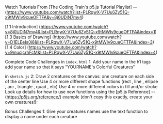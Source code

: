 Watch Tutorials
From [The Coding Train's p5.js Tutorial Playlist] -- (https://www.youtube.com/watch?list=PLRqwX-V7Uu6Zy51Q-x9tMWIv9cueOFTFA&v=8j0UDiN7my4)

[1.1 Introduction]
(https://www.youtube.com/watch?v=8j0UDiN7my4&list=PLRqwX-V7Uu6Zy51Q-x9tMWIv9cueOFTFA&index=1)
[1.3 Basics of Drawing]
(https://www.youtube.com/watch?v=D1ELEeIs0j8&list=PLRqwX-V7Uu6Zy51Q-x9tMWIv9cueOFTFA&index=3)
[1.4 Color]
(https://www.youtube.com/watch?v=9mucjcrhFcM&list=PLRqwX-V7Uu6Zy51Q-x9tMWIv9cueOFTFA&index=4)

Complete Code Challenges
in `index.html`
1: Add your name in the h1 tags
add your name so that it says "YOURNAME's Colorful Creatures"

in `sketch.js`
2: Draw 2 creatures on the canvas:
one creature on each side of the center line
Use 4 or more different shape functions (rect , line , ellipse , arc , triangle , quad , etc)
Use 4 or more different colors in fill and/or stroke
Look up details for how to use new functions using the [p5.js Reference] -- (https://p5js.org/reference/)
example (don't copy this exactly, create your own creatures!):



Bonus Challenges
1: Give your creatures names
use the text function to display a name under each creature
